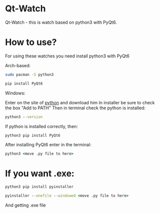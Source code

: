 # Qt-Watch
Qt-Watch - this is watch based on python3 with PyQt6.

# How to use?
For using these watches you need install python3 with PyQt6

Arch-based:
```bash
sudo pacman -S python3
```
```bash
pip install PyQt6
```
Windows:

Enter on the site of [python](https://www.python.org/downloads/windows/) and download him
In installer be sure to check the box "Add to PATH"
Then in terminal check the python is installed:
```cmd
python3 --version
```
If python is installed correctly, then:
```cmd
python3 pip install PyQt6
```
After installing PyQt6 enter in the terminal:
```cmd
python3 <move .py file to here>
```
# If you want .exe:
```cmd
python3 pip install pyinstaller
```
```cmd
pyinstaller --onefile --windowed <move .py file to here>
```
And getting .exe file

